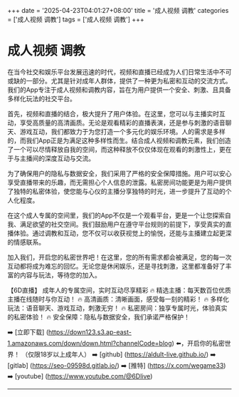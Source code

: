 +++
date = '2025-04-23T04:01:27+08:00'
title = '成人视频 调教'
categories = ['成人视频 调教']
tags = ['成人视频 调教']
+++

# 成人视频 调教

在当今社交和娱乐平台发展迅速的时代，视频和直播已经成为人们日常生活中不可或缺的一部分。尤其是针对成年人群体，提供了一种更为私密和互动的交流方式。我们的App专注于成人视频和调教内容，旨在为用户提供一个安全、刺激、且具备多样化玩法的社交平台。

首先，视频和直播的结合，极大提升了用户体验。在这里，您可以与主播实时互动，享受高质量的高清画质。无论是观看精彩的直播表演，还是参与刺激的语音聊天、游戏互动，我们都致力于为您打造一个多元化的娱乐环境。人的需求是多样的，而我们App正是为满足这种多样性而生。结合成人视频和调教元素，我们创造了一个可以尽情释放自我的空间，而这种释放不仅仅体现在观看的刺激性上，更在于与主播间的深度互动与交流。

为了确保用户的隐私与数据安全，我们采用了严格的安全保障措施。用户可以安心享受直播带来的乐趣，而无需担心个人信息的泄露。私密房间功能更是为用户提供了独特的私密体验，使您能与心仪的主播分享独特的时光，进一步提升了互动的个人化程度。

在这个成人专属的空间里，我们的App不仅是一个观看平台，更是一个让您探索自我、满足欲望的社交空间。我们鼓励用户在遵守平台规则的前提下，享受真实的直播体验。通过调教和互动，您不仅可以收获视觉上的愉悦，还能与主播建立起更深的情感联系。

加入我们，开启您的私密世界吧！在这里，您的所有需求都会被满足，您的每一次互动都将成为难忘的回忆。无论您是休闲娱乐，还是寻找刺激，这里都准备好了丰富的内容与玩法，等待您的加入。

【6D直播】
成年人的专属空间，实时互动尽享精彩
🔥 精选主播：每天数百位优质主播在线随时与你互动！
🔥 高清画质：清晰画面，感受每一刻的精彩！
🔥 多样化玩法：语音聊天、游戏互动，刺激无穷！
🔥 私密房间：独享专属时光，体验真实的私密体验！
🔥 安全保障：隐私与数据安全，我们承诺严格保护！

➡️ [立即下载] (https://down123.s3.ap-east-1.amazonaws.com/down/down.html?channelCode=blog) ⬅️，开启你的私密世界！
（仅限18岁以上成年人）
➡️ [github] (https://aldult-live.github.io/)
➡️ [gitlab] (https://seo-09598d.gitlab.io/)
➡️ [推特] (https://x.com/wegame33)
➡️ [youtube] (https://www.youtube.com/@6Dlive)

---
